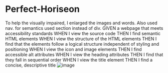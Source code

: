 # Perfect-Horiseon
To help the visually impaired, I enlarged the images and words. Also used nav. for semantics used section instead of div.
GIVEN a webpage that meets accessibility standards
WHEN I view the source code
THEN I find semantic HTML elements
WHEN I view the structure of the HTML elements
THEN I find that the elements follow a logical structure independent of styling and positioning
WHEN I view the icon and image elements
THEN I find accessible alt attributes
WHEN I view the heading attributes
THEN I find that they fall in sequential order
WHEN I view the title element
THEN I find a concise, descriptive title
![image](https://user-images.githubusercontent.com/90490335/140630820-a9d55382-34e7-4f87-8019-571577f0dd30.png)
